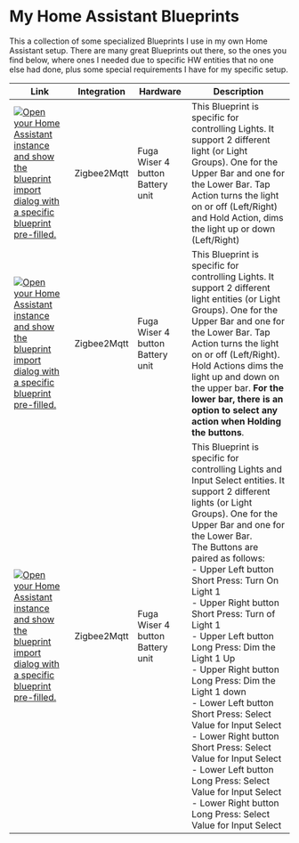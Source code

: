 # My Home Assistant Blueprints

This a collection of some specialized Blueprints I use in my own Home Assistant setup. There are many great Blueprints out there, so the ones you find below, where ones I needed due to specific HW entities that no one else had done, plus some special requirements I have for my specific setup.

Link | Integration | Hardware | Description
---- | ----------- | -------- | -----------
[![Open your Home Assistant instance and show the blueprint import dialog with a specific blueprint pre-filled.](https://my.home-assistant.io/badges/blueprint_import.svg)](https://my.home-assistant.io/redirect/blueprint_import/?blueprint_url=https%3A%2F%2Fraw.githubusercontent.com%2Fbriis%2Fhome-assistant-blueprints%2Fmain%2Fzigbee2mqtt%2FZ2M-Wiser-4-button-battery-light-control.yaml) | Zigbee2Mqtt | Fuga Wiser 4 button Battery unit | This Blueprint is specific for controlling Lights. It support 2 different light (or Light Groups). One for the Upper Bar and one for the Lower Bar. Tap Action turns the light on or off (Left/Right) and Hold Action, dims the light up or down (Left/Right)
[![Open your Home Assistant instance and show the blueprint import dialog with a specific blueprint pre-filled.](https://my.home-assistant.io/badges/blueprint_import.svg)](https://my.home-assistant.io/redirect/blueprint_import/?blueprint_url=https%3A%2F%2Fraw.githubusercontent.com%2Fbriis%2Fhome-assistant-blueprints%2Fmain%2Fzigbee2mqtt%2FZ2M-Wiser-4-button-battery-light-hold-action-control.yaml) | Zigbee2Mqtt | Fuga Wiser 4 button Battery unit | This Blueprint is specific for controlling Lights. It support 2 different light entities (or Light Groups). One for the Upper Bar and one for the Lower Bar. Tap Action turns the light on or off (Left/Right). Hold Actions dims the light up and down on the upper bar. **For the lower bar, there is an option to select any action when Holding the buttons**.
[![Open your Home Assistant instance and show the blueprint import dialog with a specific blueprint pre-filled.](https://my.home-assistant.io/badges/blueprint_import.svg)](https://my.home-assistant.io/redirect/blueprint_import/?blueprint_url=https%3A%2F%2Fraw.githubusercontent.com%2Fbriis%2Fhome-assistant-blueprints%2Fmain%2Fzigbee2mqtt%2FZ2M-Wiser-4-button-battery-light-input_select-control.yaml) | Zigbee2Mqtt | Fuga Wiser 4 button Battery unit |  This Blueprint is specific for controlling Lights and Input Select entities. It support 2 different lights (or Light Groups). One for the Upper Bar and one for the Lower Bar. <br/>The Buttons are paired as follows:<br/>- Upper Left button Short Press: Turn On Light 1<br/> - Upper Right button Short Press: Turn of Light 1<br/>- Upper Left button Long Press: Dim the Light 1 Up<br/>- Upper Right button Long Press: Dim the Light 1 down<br/>- Lower Left button Short Press: Select Value for Input Select<br/>- Lower Right button Short Press: Select Value for Input Select<br/>- Lower Left button Long Press: Select Value for Input Select<br/>- Lower Right button Long Press: Select Value for Input Select
